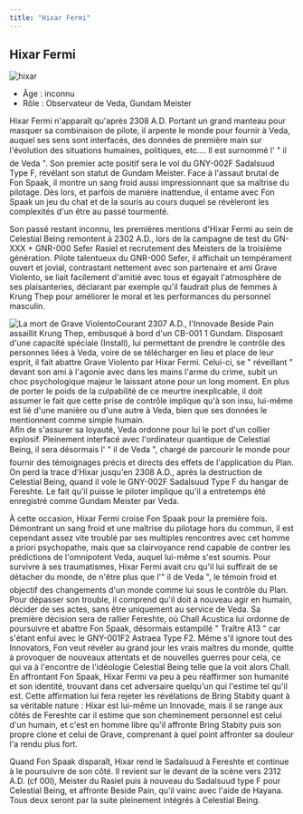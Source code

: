 ```yaml
---
title: "Hixar Fermi"
---
```


Hixar Fermi
-----------

![hixar](/images/stories/manga/gundam00f/persos/hixar.jpg)
- Âge : inconnu  
- Rôle : Observateur de Veda, Gundam Meister


Hixar Fermi n'apparaît qu'après 2308 A.D. Portant un grand manteau pour masquer sa combinaison de pilote, il arpente le monde pour fournir à Veda, auquel ses sens sont interfacés, des données de première main sur l'évolution des situations humaines, politiques, etc.... Il est surnommé l' " il de Veda ". Son premier acte positif sera le vol du GNY-002F Sadalsuud Type F, révélant son statut de Gundam Meister. Face à l'assaut brutal de Fon Spaak, il montre un sang froid aussi impressionnant que sa maîtrise du pilotage. Dès lors, et parfois de manière inattendue, il entame avec Fon Spaak un jeu du chat et de la souris au cours duquel se révèleront les complexités d'un être au passé tourmenté.


Son passé restant inconnu, les premières mentions d'Hixar Fermi au sein de Celestial Being remontent à 2302 A.D., lors de la campagne de test du GN-XXX + GNR-000 Sefer Rasiel et recrutement des Meisters de la troisième génération. Pilote talentueux du GNR-000 Sefer, il affichait un tempérament ouvert et jovial, contrastant nettement avec son partenaire et ami Grave Violento, se liait facilement d'amitié avec tous et égayait l'atmosphère de ses plaisanteries, déclarant par exemple qu'il faudrait plus de femmes à Krung Thep pour améliorer le moral et les performances du personnel masculin.


![La mort de Grave Violento](/images/stories/manga/gundam00f/persos/mortdegrave.jpg)Courant 2307 A.D., l'Innovade Beside Pain assaillit Krung Thep, embusqué à bord d'un CB-001 1 Gundam. Disposant d'une capacité spéciale (Install), lui permettant de prendre le contrôle des personnes liées à Veda, voire de se télécharger en lieu et place de leur esprit, il fait abattre Grave Violento par Hixar Fermi. Celui-ci, se " réveillant " devant son ami à l'agonie avec dans les mains l'arme du crime, subit un choc psychologique majeur le laissant atone pour un long moment. En plus de porter le poids de la culpabilité de ce meurtre inexplicable, il doit assumer le fait que cette prise de contrôle implique qu'à son insu, lui-même est lié d'une manière ou d'une autre à Veda, bien que ses données le mentionnent comme simple humain.   
Afin de s'assurer sa loyauté, Veda ordonne pour lui le port d'un collier explosif. Pleinement interfacé avec l'ordinateur quantique de Celestial Being, il sera désormais l' " il de Veda ", chargé de parcourir le monde pour fournir des témoignages précis et directs des effets de l'application du Plan. On perd la trace d'Hixar jusqu'en 2308 A.D., après la destruction de Celestial Being, quand il vole le GNY-002F Sadalsuud Type F du hangar de Fereshte. Le fait qu'il puisse le piloter implique qu'il a entretemps été enregistré comme Gundam Meister par Veda.


À cette occasion, Hixar Fermi croise Fon Spaak pour la première fois. Démontrant un sang froid et une maîtrise du pilotage hors du commun, il est cependant assez vite troublé par ses multiples rencontres avec cet homme a priori psychopathe, mais que sa clairvoyance rend capable de contrer les prédictions de l'omnipotent Veda, auquel lui-même s'est soumis. Pour survivre à ses traumatismes, Hixar Fermi avait cru qu'il lui suffirait de se détacher du monde, de n'être plus que l'" il de Veda ", le témoin froid et objectif des changements d'un monde comme lui sous le contrôle du Plan. Pour dépasser son trouble, il comprend qu'il doit à nouveau agir en humain, décider de ses actes, sans être uniquement au service de Veda. Sa première décision sera de rallier Fereshte, où Chall Acustica lui ordonne de poursuivre et abattre Fon Spaak, désormais estampillé " Traître A13 " car s'étant enfui avec le GNY-001F2 Astraea Type F2. Même s'il ignore tout des Innovators, Fon veut révéler au grand jour les vrais maîtres du monde, quitte à provoquer de nouveaux attentats et de nouvelles guerres pour cela, ce qui va à l'encontre de l'idéologie Celestial Being telle que la voit alors Chall.  
En affrontant Fon Spaak, Hixar Fermi va peu à peu réaffirmer son humanité et son identité, trouvant dans cet adversaire quelqu'un qui l'estime tel qu'il est. Cette affirmation lui fera rejeter les révélations de Bring Stabity quant à sa véritable nature : Hixar est lui-même un Innovade, mais il se range aux côtés de Fereshte car il estime que son cheminement personnel est celui d'un humain, et c'est en homme libre qu'il affronte Bring Stabity puis son propre clone et celui de Grave, comprenant à quel point affronter sa douleur l'a rendu plus fort.


Quand Fon Spaak disparaît, Hixar rend le Sadalsuud à Fereshte et continue à le poursuivre de son côté. Il revient sur le devant de la scène vers 2312 A.D. (cf 00I), Meister du Rasiel puis à nouveau du Sadalsuud type F pour Celestial Being, et affronte Beside Pain, qu'il vainc avec l'aide de Hayana. Tous deux seront par la suite pleinement intégrés à Celestial Being.

